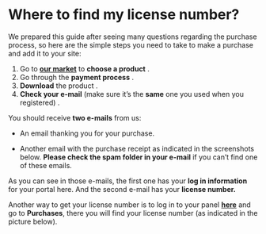 # Where to find my license number?

We prepared this guide after seeing many questions regarding the purchase process, so here are the simple steps you need to take to make a purchase and add it to your site:

1.  Go to  **[our market](https://selfhosted.yclas.com/)**  to  **choose a product** .
2.  Go through the  **payment process** .
3.  **Download**  the product . 
4.  **Check your e-mail**  (make sure it’s the  **same**  one you used when you registered) . 

You should receive  **two e-mails**  from us:

-   An email thanking you for your purchase.

-   Another email with the purchase receipt as indicated in the screenshots below.  **Please check the spam folder in your e-mail**  if you can’t find one of these emails.  

As you can see in those e-mails, the first one has your  **log in information**  for your portal here. And the second e-mail has your  **license number.**

Another way to get your license number is to log in to your panel  **[here](https://selfhosted.yclas.com/oc-panel/auth/login)**  and go to  **Purchases**, there you will find your license number (as indicated in the picture below).

